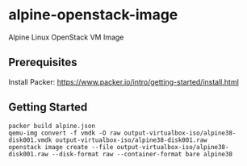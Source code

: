 # alpine-openstack-image
Alpine Linux OpenStack VM Image

## Prerequisites

Install Packer: https://www.packer.io/intro/getting-started/install.html

## Getting Started

```
packer build alpine.json
qemu-img convert -f vmdk -O raw output-virtualbox-iso/alpine38-disk001.vmdk output-virtualbox-iso/alpine38-disk001.raw
openstack image create --file output-virtualbox-iso/alpine38-disk001.raw --disk-format raw --container-format bare alpine38
```
